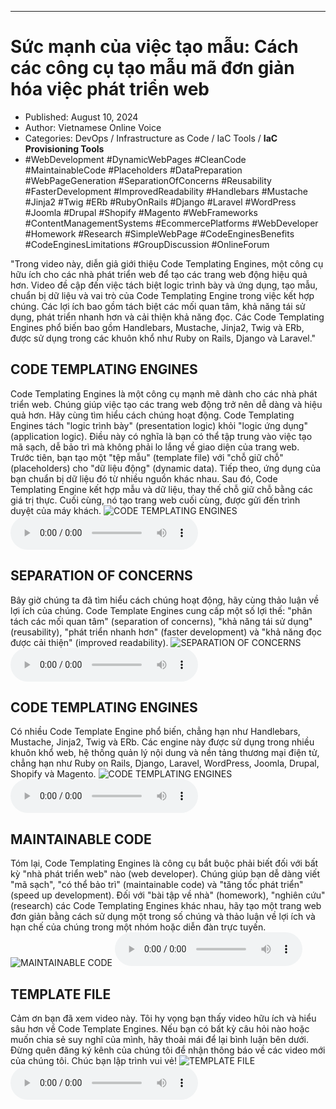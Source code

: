 
---

# Sức mạnh của việc tạo mẫu: Cách các công cụ tạo mẫu mã đơn giản hóa việc phát triển web

- Published: August 10, 2024
- Author: Vietnamese Online Voice
- Categories: DevOps / Infrastructure as Code / IaC Tools / **IaC Provisioning Tools**
- #WebDevelopment #DynamicWebPages #CleanCode #MaintainableCode #Placeholders #DataPreparation #WebPageGeneration #SeparationOfConcerns #Reusability #FasterDevelopment #ImprovedReadability #Handlebars #Mustache #Jinja2 #Twig #ERb #RubyOnRails #Django #Laravel #WordPress #Joomla #Drupal #Shopify #Magento #WebFrameworks #ContentManagementSystems #EcommercePlatforms #WebDeveloper #Homework #Research #SimpleWebPage #CodeEnginesBenefits #CodeEnginesLimitations #GroupDiscussion #OnlineForum

"Trong video này, diễn giả giới thiệu Code Templating Engines, một công cụ hữu ích cho các nhà phát triển web để tạo các trang web động hiệu quả hơn. Video đề cập đến việc tách biệt logic trình bày và ứng dụng, tạo mẫu, chuẩn bị dữ liệu và vai trò của Code Templating Engine trong việc kết hợp chúng. Các lợi ích bao gồm tách biệt các mối quan tâm, khả năng tái sử dụng, phát triển nhanh hơn và cải thiện khả năng đọc. Các Code Templating Engines phổ biến bao gồm Handlebars, Mustache, Jinja2, Twig và ERb, được sử dụng trong các khuôn khổ như Ruby on Rails, Django và Laravel."


## CODE TEMPLATING ENGINES

Code Templating Engines là một công cụ mạnh mẽ dành cho các nhà phát triển web. Chúng giúp việc tạo các trang web động trở nên dễ dàng và hiệu quả hơn. Hãy cùng tìm hiểu cách chúng hoạt động. Code Templating Engines tách "logic trình bày" (presentation logic) khỏi "logic ứng dụng" (application logic). Điều này có nghĩa là bạn có thể tập trung vào việc tạo mã sạch, dễ bảo trì mà không phải lo lắng về giao diện của trang web. Trước tiên, bạn tạo một "tệp mẫu" (template file) với "chỗ giữ chỗ" (placeholders) cho "dữ liệu động" (dynamic data). Tiếp theo, ứng dụng của bạn chuẩn bị dữ liệu đó từ nhiều nguồn khác nhau. Sau đó, Code Templating Engine kết hợp mẫu và dữ liệu, thay thế chỗ giữ chỗ bằng các giá trị thực. Cuối cùng, nó tạo trang web cuối cùng, được gửi đến trình duyệt của máy khách.
![CODE TEMPLATING ENGINES](https://http-archiver-apis-production-80.schnworks.com/storage/images/transitions/2024-08-10/transition--86795505194-Montserrat-Bold-1A237E.jpg)
<audio controls>
    <source src="https://http-archiver-apis-production-80.schnworks.com/storage/storage/audio/file-8295524778.mp3" type="audio/mpeg">
</audio>



## SEPARATION OF CONCERNS

Bây giờ chúng ta đã tìm hiểu cách chúng hoạt động, hãy cùng thảo luận về lợi ích của chúng. Code Template Engines cung cấp một số lợi thế: "phân tách các mối quan tâm" (separation of concerns), "khả năng tái sử dụng" (reusability), "phát triển nhanh hơn" (faster development) và "khả năng đọc được cải thiện" (improved readability).
![SEPARATION OF CONCERNS](https://http-archiver-apis-production-80.schnworks.com/storage/images/transitions/2024-08-10/transition--6805947645-Montserrat-Thin-4A148C.jpg)
<audio controls>
    <source src="https://http-archiver-apis-production-80.schnworks.com/storage/storage/audio/file-36207974765.mp3" type="audio/mpeg">
</audio>



## CODE TEMPLATING ENGINES

Có nhiều Code Template Engine phổ biến, chẳng hạn như Handlebars, Mustache, Jinja2, Twig và ERb. Các engine này được sử dụng trong nhiều khuôn khổ web, hệ thống quản lý nội dung và nền tảng thương mại điện tử, chẳng hạn như Ruby on Rails, Django, Laravel, WordPress, Joomla, Drupal, Shopify và Magento.
![CODE TEMPLATING ENGINES](https://http-archiver-apis-production-80.schnworks.com/storage/images/transitions/2024-08-10/transition-2244268961-Montserrat-Regular-9C27B0.jpg)
<audio controls>
    <source src="https://http-archiver-apis-production-80.schnworks.com/storage/storage/audio/file-29348726961.mp3" type="audio/mpeg">
</audio>



## MAINTAINABLE CODE

Tóm lại, Code Templating Engines là công cụ bắt buộc phải biết đối với bất kỳ "nhà phát triển web" nào (web developer). Chúng giúp bạn dễ dàng viết "mã sạch", "có thể bảo trì" (maintainable code) và "tăng tốc phát triển" (speed up development). Đối với "bài tập về nhà" (homework), "nghiên cứu" (research) các Code Templating Engines khác nhau, hãy tạo một trang web đơn giản bằng cách sử dụng một trong số chúng và thảo luận về lợi ích và hạn chế của chúng trong một nhóm hoặc diễn đàn trực tuyến.
![MAINTAINABLE CODE](https://http-archiver-apis-production-80.schnworks.com/storage/images/transitions/2024-08-10/transition--6223814882-Montserrat-Thin-283593.jpg)
<audio controls>
    <source src="https://http-archiver-apis-production-80.schnworks.com/storage/storage/audio/file-2380712555.mp3" type="audio/mpeg">
</audio>



## TEMPLATE FILE

Cảm ơn bạn đã xem video này. Tôi hy vọng bạn thấy video hữu ích và hiểu sâu hơn về Code Template Engines. Nếu bạn có bất kỳ câu hỏi nào hoặc muốn chia sẻ suy nghĩ của mình, hãy thoải mái để lại bình luận bên dưới. Đừng quên đăng ký kênh của chúng tôi để nhận thông báo về các video mới của chúng tôi. Chúc bạn lập trình vui vẻ!
![TEMPLATE FILE](https://http-archiver-apis-production-80.schnworks.com/storage/images/transitions/2024-08-10/transition-26624603125-Montserrat-Regular-9C27B0.jpg)
<audio controls>
    <source src="https://http-archiver-apis-production-80.schnworks.com/storage/storage/audio/file-18965284022.mp3" type="audio/mpeg">
</audio>

